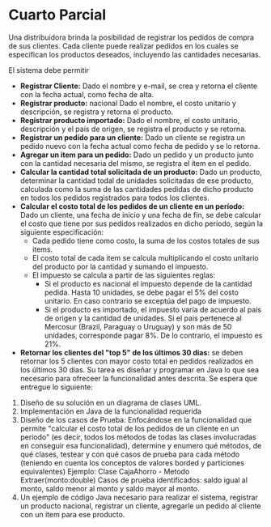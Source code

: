 # Cuarto Parcial

Una distribuidora brinda la posibilidad de registrar los pedidos de compra de sus clientes. Cada cliente puede realizar pedidos en los cuales se especifican los productos deseados, incluyendo las cantidades necesarias.

El sistema debe permitir

- **Registrar Cliente:** Dado el nombre y e-mail, se crea y retorna el cliente con la fecha actual, como fecha de alta.
- **Registrar producto:** nacional Dado el nombre, el costo unitario y descripción, se registra y retorna el producto.
- **Registrar producto importado:** Dado el nombre, el costo unitario, descripción y el país de origen, se registra el producto y se retorna.
- **Registrar un pedido para un cliente:** Dado un cliente se registra un pedido nuevo con la fecha actual como fecha de pedido y se lo retorna.
- **Agregar un item para un pedido:** Dado un pedido y un producto junto con la cantidad necesaria del mismo, se registra el ítem en el pedido.
- **Calcular la cantidad total solicitada de un producto:** Dado un producto, determinar la cantidad todal de unidades solicitadas de ese producto, calculada como la suma de las cantidades pedidas de dicho producto en todos los pedidos registrados para todos los clientes.
- **Calcular el costo total de los pedidos de un cliente en un período:** Dado un cliente, una fecha de inicio y una fecha de fin, se debe calcular el costo que tiene por sus pedidos realizados en dicho período, según la siguiente especificación:
    - Cada pedido tiene como costo, la suma de los costos totales de sus items.
    - El costo total de cada item se calcula multiplicando el costo unitario del producto por la cantidad y sumando el impuesto.
    - El impuesto se calcula a partir de las siguientes reglas:
        - Si el producto es nacional el impuesto depende de la cantidad pedida. Hasta 10 unidades, se debe pagar el 5% del costo unitario. En caso contrario se exceptúa del pago de impuesto.
        - Si el producto es importado, el impuesto varía de acuerdo al país de origen y la cantidad de unidades. Si el pais pertenece al Mercosur (Brazil, Paraguay o Uruguay) y son más de 50 unidades, corresponde pagar 8%. De lo contrario, el impuesto es 21%.
- **Retornar los clientes del "top 5" de los últimos 30 dias:** se deben retornar los 5 clientes con mayor costo total en pedidos realizados en los últimos 30 dias.
Su tarea es diseñar y programar en Java lo que sea necesario para ofreceer la funcionalidad antes descrita. Se espera que entregue lo siguiente:

1) Diseño de su solución en un diagrama de clases UML.
2) Implementación en Java de la funcionalidad requerida
3) Diseño de los casos de Prueba: Enfocándose en la funcionalidad que permite "calcular el costo total de los pedidos de un cliente en un periodo" (es decir, todos los métodos de todas las clases involucradas en conseguir esa funcionalidad), determine y enumero qué métodos, de qué clases, testear y con qué casos de prueba para cada método (teniendo en cuenta los conceptos de valores borded y particiones equivalentes)
Ejemplo: Clase CajaAhorro - Metodo Extraer(monto:double)
Casos de prueba identificados: saldo igual al monto, saldo menor al monto y saldo mayor al monto.
4) Un ejemplo de código Java necesario para realizar el sistema, registrar un producto nacional, registrar un cliente, agregarle un pedido al cliente con un item para ese producto.